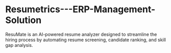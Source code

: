 # Resumetrics---ERP-Management-Solution
ResuMate is an AI-powered resume analyzer designed to streamline the hiring process by automating resume screening, candidate ranking, and skill gap analysis. 
